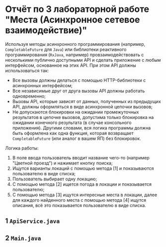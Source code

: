 # Отчёт по 3 лабораторной работе "Места (Асинхронное сетевое взаимодействие)"

Используя методы асинхронного программирования (например, `CompletableFuture` для 
`Java`) или библиотеки реактивного программирования (`RxJava`, например) 
провзаимодействовать с несколькими публично доступными API и сделать приложение с 
любым интерфейсом, основанное на этих API. При этом API должны использоваться так:

 - Все вызовы должны делаться с помощью HTTP-библиотеки с асинхронных интерфейсом;  
 - Все независимые друг от друга вызовы API должны работать одновременно;  
 - Вызовы API, которые зависят от данных, полученных из предыдущих API, 
должны оформляться в виде асинхронной цепочки вызовов;  
 - Не допускаются блокировки на ожидании промежуточных результатов в цепочке 
вызовов, допустима только блокировка на ожидании конечного результата 
(в случае консольного приложения). Другими словами, вся логика программы 
должна быть оформлена как одна функция, которая возвращает `CompletableFuture` 
(или аналог в вашем ЯП) без блокировок.  

Логика работы:
1. В поле ввода пользователь вводит название чего-то (например "Цветной проезд") 
и нажимает кнопку поиска;
2. Ищутся варианты локаций с помощью метода [1] и показываются пользователю в 
виде списка;
3. Пользователь выбирает одну локацию;
4. С помощью метода [2] ищется погода в локации и показывается пользователю;
5. С помощью метода [3] ищутся интересные места в локации, далее для каждого 
найденного места с помощью метода [4] ищутся описания, всё это показывается пользователю в виде списка.

## 1 `ApiService.java`

## 2 `Main.java`
